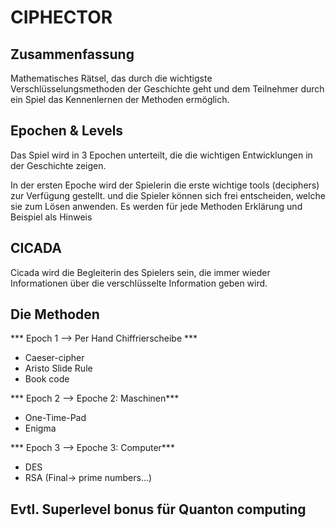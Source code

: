  # CIPHECTOR

## Zusammenfassung

Mathematisches Rätsel, das durch die wichtigste Verschlüsselungsmethoden der Geschichte geht und dem Teilnehmer durch ein Spiel das Kennenlernen der Methoden ermöglich.


## Epochen & Levels

Das Spiel wird in 3 Epochen unterteilt, die die wichtigen Entwicklungen in der Geschichte zeigen. 

In der ersten Epoche wird der Spielerin die erste wichtige tools (deciphers) zur Verfügung gestellt. 
und die Spieler können sich frei entscheiden, welche sie zum Lösen anwenden. 
Es werden für jede Methoden Erklärung und Beispiel als Hinweis


## CICADA

Cicada wird die Begleiterin des Spielers sein, die immer wieder Informationen über die verschlüsselte Information geben wird. 


## Die Methoden 

*** Epoch 1 --> Per Hand Chiffrierscheibe *** 

- Caeser-cipher
- Aristo Slide Rule
- Book code

*** Epoch 2 --> Epoche 2: Maschinen***
- One-Time-Pad 
- Enigma 

*** Epoch 3 --> Epoche 3: Computer***

- DES 
- RSA (Final-> prime numbers...)


## Evtl. Superlevel bonus für Quanton computing

